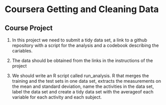 # Coursera Getting and Cleaning Data

## Course Project

1. In this project we need to submit a tidy data set, a link to a github repository with a script for the analysis and a codebook describing the cariables.

2. The data should be obtained from the links in the instructions of the project

3. We should write an R script called run_analysis. R that merges the training and the test sets in one data set, extracts the measurements on the mean and standard deviation, name the activities in the data set, label the data set and create a tidy data set with the averageof each variable for each activity and each subject.